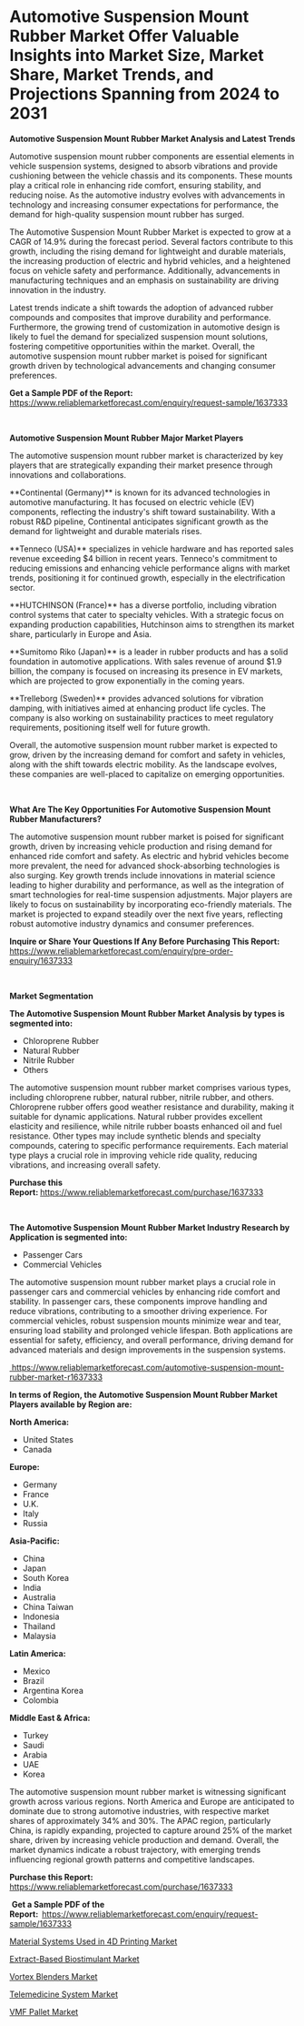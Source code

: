 <p><h1>Automotive Suspension Mount Rubber Market Offer Valuable Insights into Market Size, Market Share, Market Trends, and Projections Spanning from 2024 to 2031</h1></p><p><strong>Automotive Suspension Mount Rubber Market Analysis and Latest Trends</strong></p>
<p><p>Automotive suspension mount rubber components are essential elements in vehicle suspension systems, designed to absorb vibrations and provide cushioning between the vehicle chassis and its components. These mounts play a critical role in enhancing ride comfort, ensuring stability, and reducing noise. As the automotive industry evolves with advancements in technology and increasing consumer expectations for performance, the demand for high-quality suspension mount rubber has surged.</p><p>The Automotive Suspension Mount Rubber Market is expected to grow at a CAGR of 14.9% during the forecast period. Several factors contribute to this growth, including the rising demand for lightweight and durable materials, the increasing production of electric and hybrid vehicles, and a heightened focus on vehicle safety and performance. Additionally, advancements in manufacturing techniques and an emphasis on sustainability are driving innovation in the industry.</p><p>Latest trends indicate a shift towards the adoption of advanced rubber compounds and composites that improve durability and performance. Furthermore, the growing trend of customization in automotive design is likely to fuel the demand for specialized suspension mount solutions, fostering competitive opportunities within the market. Overall, the automotive suspension mount rubber market is poised for significant growth driven by technological advancements and changing consumer preferences.</p></p>
<p><strong>Get a Sample PDF of the Report:&nbsp;</strong> <a href="https://www.reliablemarketforecast.com/enquiry/request-sample/1637333">https://www.reliablemarketforecast.com/enquiry/request-sample/1637333</a></p>
<p>&nbsp;</p>
<p><strong>Automotive Suspension Mount Rubber Major Market Players</strong></p>
<p><p>The automotive suspension mount rubber market is characterized by key players that are strategically expanding their market presence through innovations and collaborations. </p><p>**Continental (Germany)** is known for its advanced technologies in automotive manufacturing. It has focused on electric vehicle (EV) components, reflecting the industry's shift toward sustainability. With a robust R&D pipeline, Continental anticipates significant growth as the demand for lightweight and durable materials rises.</p><p>**Tenneco (USA)** specializes in vehicle hardware and has reported sales revenue exceeding $4 billion in recent years. Tenneco's commitment to reducing emissions and enhancing vehicle performance aligns with market trends, positioning it for continued growth, especially in the electrification sector.</p><p>**HUTCHINSON (France)** has a diverse portfolio, including vibration control systems that cater to specialty vehicles. With a strategic focus on expanding production capabilities, Hutchinson aims to strengthen its market share, particularly in Europe and Asia.</p><p>**Sumitomo Riko (Japan)** is a leader in rubber products and has a solid foundation in automotive applications. With sales revenue of around $1.9 billion, the company is focused on increasing its presence in EV markets, which are projected to grow exponentially in the coming years.</p><p>**Trelleborg (Sweden)** provides advanced solutions for vibration damping, with initiatives aimed at enhancing product life cycles. The company is also working on sustainability practices to meet regulatory requirements, positioning itself well for future growth.</p><p>Overall, the automotive suspension mount rubber market is expected to grow, driven by the increasing demand for comfort and safety in vehicles, along with the shift towards electric mobility. As the landscape evolves, these companies are well-placed to capitalize on emerging opportunities.</p></p>
<p>&nbsp;</p>
<p><strong>What Are The Key Opportunities For Automotive Suspension Mount Rubber Manufacturers?</strong></p>
<p><p>The automotive suspension mount rubber market is poised for significant growth, driven by increasing vehicle production and rising demand for enhanced ride comfort and safety. As electric and hybrid vehicles become more prevalent, the need for advanced shock-absorbing technologies is also surging. Key growth trends include innovations in material science leading to higher durability and performance, as well as the integration of smart technologies for real-time suspension adjustments. Major players are likely to focus on sustainability by incorporating eco-friendly materials. The market is projected to expand steadily over the next five years, reflecting robust automotive industry dynamics and consumer preferences.</p></p>
<p><strong>Inquire or Share Your Questions If Any Before Purchasing This Report:</strong> <a href="https://www.reliablemarketforecast.com/enquiry/pre-order-enquiry/1637333">https://www.reliablemarketforecast.com/enquiry/pre-order-enquiry/1637333</a></p>
<p>&nbsp;</p>
<p><strong>Market Segmentation</strong></p>
<p><strong>The Automotive Suspension Mount Rubber Market Analysis by types is segmented into:</strong></p>
<p><ul><li>Chloroprene Rubber</li><li>Natural Rubber</li><li>Nitrile Rubber</li><li>Others</li></ul></p>
<p><p>The automotive suspension mount rubber market comprises various types, including chloroprene rubber, natural rubber, nitrile rubber, and others. Chloroprene rubber offers good weather resistance and durability, making it suitable for dynamic applications. Natural rubber provides excellent elasticity and resilience, while nitrile rubber boasts enhanced oil and fuel resistance. Other types may include synthetic blends and specialty compounds, catering to specific performance requirements. Each material type plays a crucial role in improving vehicle ride quality, reducing vibrations, and increasing overall safety.</p></p>
<p><strong>Purchase this Report:&nbsp;</strong><a href="https://www.reliablemarketforecast.com/purchase/1637333">https://www.reliablemarketforecast.com/purchase/1637333</a></p>
<p>&nbsp;</p>
<p><strong>The Automotive Suspension Mount Rubber Market Industry Research by Application is segmented into:</strong></p>
<p><ul><li>Passenger Cars</li><li>Commercial Vehicles</li></ul></p>
<p><p>The automotive suspension mount rubber market plays a crucial role in passenger cars and commercial vehicles by enhancing ride comfort and stability. In passenger cars, these components improve handling and reduce vibrations, contributing to a smoother driving experience. For commercial vehicles, robust suspension mounts minimize wear and tear, ensuring load stability and prolonged vehicle lifespan. Both applications are essential for safety, efficiency, and overall performance, driving demand for advanced materials and design improvements in the suspension systems.</p></p>
<p><a href="https://www.reliablemarketforecast.com/automotive-suspension-mount-rubber-market-r1637333">&nbsp;https://www.reliablemarketforecast.com/automotive-suspension-mount-rubber-market-r1637333</a></p>
<p><strong>In terms of Region, the Automotive Suspension Mount Rubber Market Players available by Region are:</strong></p>
<p>
    <p> <strong> North America: </strong>
        <ul>
            <li>United States</li>
            <li>Canada</li>
        </ul>
        </p> 
    <p> <strong> Europe: </strong>
        <ul>
            <li>Germany</li>
            <li>France</li>
            <li>U.K.</li>
            <li>Italy</li>
            <li>Russia</li>
        </ul>
        </p> 
    <p> <strong> Asia-Pacific: </strong>
        <ul>
            <li>China</li>
            <li>Japan</li>
            <li>South Korea</li>
            <li>India</li>
            <li>Australia</li>
            <li>China Taiwan</li>
            <li>Indonesia</li>
            <li>Thailand</li>
            <li>Malaysia</li>
        </ul>
        </p> 
    <p> <strong> Latin America: </strong>
        <ul>
            <li>Mexico</li>
            <li>Brazil</li>
            <li>Argentina Korea</li>
            <li>Colombia</li>
        </ul>
        </p> 
    <p> <strong> Middle East & Africa: </strong>
        <ul>
            <li>Turkey</li>
            <li>Saudi</li>
            <li>Arabia</li>
            <li>UAE</li>
            <li>Korea</li>
        </ul>
    </p>
    </p>
<p><p>The automotive suspension mount rubber market is witnessing significant growth across various regions. North America and Europe are anticipated to dominate due to strong automotive industries, with respective market shares of approximately 34% and 30%. The APAC region, particularly China, is rapidly expanding, projected to capture around 25% of the market share, driven by increasing vehicle production and demand. Overall, the market dynamics indicate a robust trajectory, with emerging trends influencing regional growth patterns and competitive landscapes.</p></p>
<p><strong>Purchase this Report: </strong><a href="https://www.reliablemarketforecast.com/purchase/1637333">https://www.reliablemarketforecast.com/purchase/1637333</a></p>
<p>&nbsp;<strong>Get a Sample PDF of the Report:&nbsp;&nbsp;</strong><a href="https://www.reliablemarketforecast.com/enquiry/request-sample/1637333">https://www.reliablemarketforecast.com/enquiry/request-sample/1637333</a></p>
<p><strong></strong></p>
<p><p><a href="https://medium.com/@rekhakhatun65/material-systems-used-in-4d-printing-market-outlook-market-share-analysis-growth-trends-d10513114402?postPublishedType=repub">Material Systems Used in 4D Printing Market</a></p><p><a href="https://medium.com/@rekhakhatun65/extract-based-biostimulant-market-industry-trends-and-forecast-for-period-from-2024-to-2031-2537dc2c1052?postPublishedType=repub">Extract-Based Biostimulant Market</a></p><p><a href="https://issuu.com/reportprime-2/docs/vortex-blenders-market-size-2030.pp_1631d30a7d6157">Vortex Blenders Market</a></p><p><a href="https://www.linkedin.com/pulse/strategic-roadmap-global-telemedicine-system-market-insights-e0mtf?trackingId=mfOzjF4DQa2iO%2BfRE0DHcQ%3D%3D">Telemedicine System Market</a></p><p><a href="https://issuu.com/reportprime-2/docs/vmf-pallet-market-size-2030.pptx_2537389c2e6fd7">VMF Pallet Market</a></p></p>